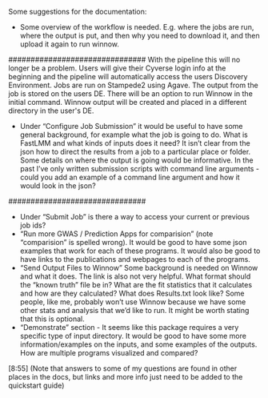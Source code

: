 Some suggestions for the documentation: 

- Some overview of the workflow is needed. E.g. where the jobs are run, where the output is put, and then why you need to download it, and then upload it again to run winnow.

###############################
 With the pipeline this will no longer be a problem.  Users will give their Cyverse login info at the beginning and the pipeline will automatically access the users Discovery Environment.  Jobs are run on Stampede2 using Agave.  The output from the job is stored on the users DE.  There will be an option to run Winnow in the initial command.  Winnow output will be created and placed in a different directory in the user's DE.


 
- Under “Configure Job Submission” it would be useful to have some general background, for example what the job is going to do. What is FastLMM and what kinds of inputs does it need? It isn’t clear from the json how to direct the results from a job to a particular place or folder. Some details on where the output is going would be informative. In the past I’ve only written submission scripts with command line arguments - could you add an example of a command line argument and how it would look in the json?

###############################

- Under “Submit Job” is there a way to access your current or previous job ids?
- “Run more GWAS / Prediction Apps for comparision” (note “comparision” is spelled wrong). It would be good to have some json examples that work for each of these programs. It would also be good to have links to the publications and webpages to each of the programs. 
- “Send Output Files to Winnow” Some background is needed on Winnow and what it does. The link is also not very helpful. What format should the “known truth” file be in? What are the fit statistics that it calculates and how are they calculated? What does Results.txt look like? Some people, like me, probably won’t use Winnow because we have some other stats and analysis that we’d like to run. It might be worth stating that this is optional.
- “Demonstrate” section - It seems like this package requires a very specific type of input directory. It would be good to have some more information/examples on the inputs, and some examples of the outputs. How are multiple programs visualized and compared?


[8:55] 
(Note that answers to some of my questions are found in other places in the docs, but links and more info just need to be added to the quickstart guide)